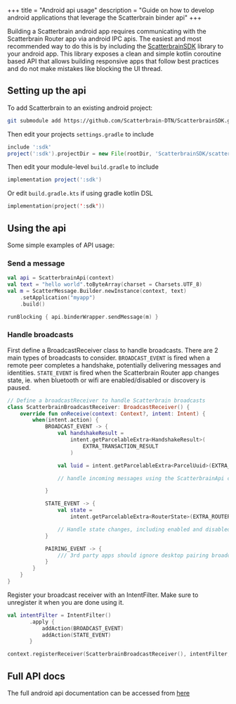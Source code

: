 +++
title = "Android api usage"
description = "Guide on how to develop android applications that leverage the Scatterbrain binder api"
+++

Building a Scatterbrain android app requires communicating with the Scatterbrain Router app via android IPC apis. The easiest and most recommended way to do this is by including the [ScatterbrainSDK](https://github.com/Scatterbrain-DTN/ScatterbrainSDK) library to your android app. This library exposes a clean and simple kotlin coroutine based API that allows building responsive apps that follow best practices and do not make mistakes like blocking the UI thread.

## Setting up the api

To add Scatterbrain to an existing android project:
```bash
git submodule add https://github.com/Scatterbrain-DTN/ScatterbrainSDK.git
```

Then edit your projects `settings.gradle` to include
```groovy
include ':sdk'
project(':sdk').projectDir = new File(rootDir, 'ScatterbrainSDK/scatterbrainSDK/')
```

Then edit your module-level `build.gradle` to include
```groovy
implementation project(':sdk')
```

Or edit `build.gradle.kts` if using gradle kotlin DSL
```kotlin
implementation(project(':sdk'))
```


## Using the api
Some simple examples of API usage:

### Send a message
```kt
val api = ScatterbrainApi(context)
val text = "hello world".toByteArray(charset = Charsets.UTF_8)
val m = ScatterMessage.Builder.newInstance(context, text)
    .setApplication("myapp")
    .build()

runBlocking { api.binderWrapper.sendMessage(m) }
```


### Handle broadcasts

First define a BroadcastReceiver class to handle broadcasts. There are 2 main types of broadcasts to consider. `BROADCAST_EVENT` is fired when a remote peer completes a handshake, potentially delivering messages and identities. `STATE_EVENT` is fired when the Scatterbrain Router app changes state, ie. when bluetooth or wifi are enabled/disabled or discovery is paused.

```kt
// Define a broadcastReceiver to handle Scatterbrain broadcasts
class ScatterbrainBroadcastReceiver: BroadcastReceiver() {
    override fun onReceive(context: Context?, intent: Intent) {
        when(intent.action) {
            BROADCAST_EVENT -> {
                val handshakeResult =
                    intent.getParcelableExtra<HandshakeResult>(
                        EXTRA_TRANSACTION_RESULT
                    )

                val luid = intent.getParcelableExtra<ParcelUuid>(EXTRA_LUID)

                // handle incoming messages using the ScatterbrainApi class

            }

            STATE_EVENT -> {
                val state =
                    intent.getParcelableExtra<RouterState>(EXTRA_ROUTER_STATE)

                // Handle state changes, including enabled and disabled discovery
            }

            PAIRING_EVENT -> {
                /// 3rd party apps should ignore desktop pairing broadcasts
            }
        }
    }
}
```

Register your broadcast receiver with an IntentFilter. Make sure to unregister it when you are done using it.

```kt
val intentFilter = IntentFilter()
       .apply {
           addAction(BROADCAST_EVENT)
           addAction(STATE_EVENT)
       }

context.registerReceiver(ScatterbrainBroadcastReceiver(), intentFilter, Context.RECEIVER_EXPORTED)
```

## Full API docs
The full android api documentation can be accessed from [here](/android_api)

